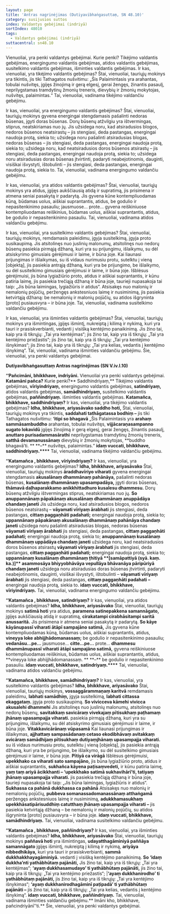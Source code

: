```yaml
---
layout: page
title: 'Antras nagrinėjimas (Dutiyavibhaṅgasuttaṃ, SN 48.10)'
category: susijusios suttos
index: Valdantys gebėjimai (indriyā)
sortIndex: 48010
tags:
  - Valdantys gebėjimai (indriyā)
suttacentral: sn48.10
---
```

Vienuoliai, yra penki valdantys gebėjimai. Kurie penki? Tikėjimo valdantis gebėjimas, energingumo valdantis gebėjimas, atidos valdantis gebėjimas, susitelkimo valdantis gebėjimas, išminties valdantis gebėjimas. Ir kas, vienuoliai, yra tikėjimo valdantis gebėjimas? Štai, vienuoliai, tauriųjų mokinys yra tikintis, jis tiki Tathagatos nušvitimu: „Šis Palaimintasis yra arahantas, tobulai nušvitęs, įgijęs žinojimą ir gerą elgesį, gerai žengęs, žinantis pasaulį, neprilygstamas tramdytinų žmonių treneris, dievybių ir žmonių mokytojas, nušvitęs, palaimintas.“ Tai, vienuoliai, vadinama tikėjimo valdančiu gebėjimu.

Ir kas, vienuoliai, yra energingumo valdantis gebėjimas? Štai, vienuoliai, tauriųjų mokinys gyvena energingai stengdamasis pašalinti nedoras būsenas, įgyti doras būsenas. Dorų būsenų atžvilgiu yra ištvermingas, stiprus, neatskiriamas nuo jų. Jis užsidega noru, kad atsiradusios blogos, nedoros būsenos neatsirastų – jis stengiasi, deda pastangas, energingai naudoja protą, siekia to; užsidega noru pašalinti atsiradusias blogas, nedoras būsenas – jis stengiasi, deda pastangas, energingai naudoja protą, siekia to;  užsidega noru, kad neatsiradusios doros būsenos atsirastų – jis stengiasi, deda pastangas, energingai naudoja protą, siekia to; užsidega noru atsiradusias doras būsenas įtvirtinti, padaryti neabejotinomis, dauginti, visiškai išvystyti, ištobulinti – jis stengiasi, deda pastangas, energingai naudoja protą, siekia to. Tai, vienuoliai, vadinama energingumo valdančiu gebėjimu.

Ir kas, vienuoliai, yra atidos valdantis gebėjimas? Štai, vienuoliai, tauriųjų mokinys yra atidus, įgijęs aukščiausią atidą ir supratimą, jis prisimena ir atmena seniai pasakytą ir padarytą. Jis gyvena kūne kontempliuodamas kūną, būdamas uolus, aiškiai suprantantis, atidus, be godulio ir nepasitenkinimo pasauliu; jausmuose... prote... gyvena reiškiniuose kontempliuodamas reiškinius, būdamas uolus, aiškiai suprantantis, atidus, be godulio ir nepasitenkinimo pasauliu. Tai, vienuoliai, vadinama atidos valdančiu gebėjimu.

Ir kas, vienuoliai, yra susitelkimo valdantis gebėjimas? Štai, vienuoliai, tauriųjų mokinys, remdamasis paleidimu, įgyja susitelkimą, įgyja proto susikaupimą. Jis atsitolinęs nuo juslinių malonumų, atsitolinęs nuo nedorų būsenų pasiekia pirmąją džhaną, kuri yra su prijungimu, išlaikymu, su dėl atsiskyrimo gimusiais gėrėjimusi ir laime, ir būna joje. Kai liaunasi prijungimas ir išlaikymas, su iš vidaus nurimusiu protu, sutelktu į vieną \[objektą], jis pasiekia antrąją džhaną, kuri yra be prijungimo, be išlaikymo, su dėl susitelkimo gimusiais gėrėjimusi ir laime, ir būna joje. Išblėsus gėrėjimuisi, jis būna lygiažiūrio proto, atidus ir aiškiai suprantantis, ir kūnu patiria laimę, jis pasiekia trečiąją džhaną ir būna joje, taurieji nupasakoja tai taip: „Jis būna laimingas, lygiažiūris ir atidus“. Atsisakęs nuo malonių ir nemalonių pojūčių, peržengęs ankstesniuos laimę ir nusiminimą, jis pasiekia ketvirtąją džhaną: be nemalonių ir malonių pojūčių, su atidos išgryninta \[proto] pusiausvyra – ir būna joje. Tai, vienuoliai, vadinama susitelkimo valdančiu gebėjimu.

Ir kas, vienuoliai, yra išminties valdantis gebėjimas? Štai, vienuoliai, tauriųjų mokinys yra išmintingas, įgijęs išmintį, nukreiptą į kilimą ir nykimą, kuri yra tauri ir prasiskverbianti, vedanti į visišką kentėjimo panaikinimą. Jis žino tai, kaip yra iš tikrųjų: „Tai yra kentėjimas“; jis žino tai, kaip yra iš tikrųjų: „Tai yra kentėjimo priežastis“; jis žino tai, kaip yra iš tikrųjų: „Tai yra kentėjimo išnykimas“; jis žino tai, kaip yra iš tikrųjų: „Tai yra kelias, vedantis į kentėjimo išnykimą“. Tai, vienuoliai, vadinama išminties valdančiu gebėjimu. Šie, vienuoliai, yra penki valdantys gebėjimai.

**Dutiyavibhaṅgasuttaṃ Antras nagrinėjimas (SN V.iv.I.10)**

**‘‘Pañcimāni, bhikkhave, indriyāni.** Vienuoliai yra penki valdantys gebėjimai. **Katamāni pañca?** Kurie penki?** Saddhindriyaṃ,** Tikėjimo valdantis gebėjimas, **vīriyindriyaṃ,** energingumo valdantis gebėjimas, **satindriyaṃ,** atidos valdantis gebėjimas, **samādhindriyaṃ,** susitelkimo valdantis gebėjimas, **paññindriyaṃ.** išminties valdantis gebėjimas. **Katamañca, bhikkhave, saddhindriyaṃ?** Ir kas, vienuoliai, yra tikėjimo valdantis gebėjimas? **Idha, bhikkhave, ariyasāvako saddho hoti,** Štai, vienuoliai, tauriųjų mokinys yra tikintis, **saddahati tathāgatassa bodhiṃ –** jis tiki Tathagatos nušvitimu: **‘itipi so bhagavā** „Šis Palaimintasis yra **arahaṃ sammāsambuddho** arahantas, tobulai nušvitęs, **vijjācaraṇasampanno sugato lokavidū** įgijęs žinojimą ir gerą elgesį, gerai žengęs, žinantis pasaulį, **anuttaro purisadammasārathi** neprilygstamas tramdytinų žmonių treneris, **satthā devamanussānaṃ** dievybių ir žmonių mokytojas, **buddho bhagavā’ti. \*\* **–\*\* nušvitęs, palaimintas.“ **idaṃ vuccati, bhikkhave, saddhindriyaṃ.\*\*\*\*** Tai, vienuoliai, vadinama tikėjimo valdančiu gebėjimu.

**‘‘Katamañca , bhikkhave, vīriyindriyaṃ?** Ir kas, vienuoliai, yra energingumo valdantis gebėjimas? **Idha, bhikkhave, ariyasāvako** Štai, vienuoliai, tauriųjų mokinys **āraddhavīriyo viharati** gyvena energingai stengdamasis **akusalānaṃ dhammānaṃ pahānāya,** pašalinti nedoras būsenas, **kusalānaṃ dhammānaṃ upasampadāya,** įgyti doras būsenas, **thāmavā daḷhaparakkamo anikkhittadhuro kusalesu dhammesu.** Dorų būsenų atžvilgiu ištvermingas stiprus, neatskiriamas nuo jų. **So anuppannānaṃ pāpakānaṃ akusalānaṃ dhammānaṃ anuppādāya chandaṃ janeti** Jis užsidega noru, kad atsiradusios blogos, nedoros būsenos neatsirastų – **vāyamati vīriyaṃ ārabhati** jis stengiasi, deda pastangas, **cittaṃ paggaṇhāti padahati;** energingai naudoja protą, siekia to; **uppannānaṃ pāpakānaṃ akusalānaṃ dhammānaṃ pahānāya chandaṃ janeti** užsidega noru pašalinti atsiradusias blogas, nedoras būsenas **vāyamati vīriyaṃ ārabhati** jis stengiasi, deda pastangas, **cittaṃ paggaṇhāti padahati;** energingai naudoja protą, siekia to; **anuppannānaṃ kusalānaṃ dhammānaṃ uppādāya chandaṃ janeti** užsidega noru, kad neatsiradusios doros būsenos atsirastų **vāyamati vīriyaṃ ārabhati** jis stengiasi, deda pastangas, **cittaṃ paggaṇhāti padahati;** energingai naudoja protą, siekia to; **uppannānaṃ kusalānaṃ dhammānaṃ ṭhitiyā \*\*\[samāpattiyā (syā. kaṃ. ka.)]\*\* asammosāya bhiyyobhāvāya vepullāya bhāvanāya pāripūriyā chandaṃ janeti** užsidega noru atsiradusias doras būsenas įtvirtinti, padaryti neabejotinomis, dauginti, visiškai išvystyti, ištobulinti – **vāyamati vīriyaṃ ārabhati** jis stengiasi, deda pastangas, **cittaṃ paggaṇhāti padahati** **–** energingai naudoja protą, siekia to. **idaṃ vuccati, bhikkhave, vīriyindriyaṃ.** Tai, vienuoliai, vadinama energingumo valdančiu gebėjimu.

**‘‘Katamañca , bhikkhave, satindriyaṃ?** Ir kas, vienuoliai, yra atidos valdantis gebėjimas? **Idha, bhikkhave, ariyasāvako** Štai, vienuoliai, tauriųjų mokinys **satimā hoti** yra atidus, **paramena satinepakkena samannāgato,** įgijęs aukščiausią atidą ir supratimą, **cirakatampi cirabhāsitampi saritā anussaritā.** Jis prisimena ir atmena seniai pasakytą ir padarytą. **So kāye kāyānupassī viharati ātāpī sampajāno satimā,** Jis gyvena kūne kontempliuodamas kūną, būdamas uolus, aiškiai suprantantis, atidus, **vineyya loke abhijjhādomanassaṃ;** be godulio ir nepasitenkinimo pasauliu; **vedanāsu…pe…** jausmuose... **citte…pe…** prote... **dhammesu dhammānupassī viharati ātāpī sampajāno satimā,** gyvena reiškiniuose kontempliuodamas reiškinius, būdamas uolus, aiškiai suprantantis, atidus, **vineyya loke abhijjhādomanassaṃ. \*\* **–\*\* be godulio ir nepasitenkinimo pasauliu. **idaṃ vuccati, bhikkhave, satindriyaṃ.\*\*\*\*** Tai, vienuoliai, vadinama atidos valdančiu gebėjimu.

**‘‘Katamañca, bhikkhave, samādhindriyaṃ?** Ir kas, vienuoliai, yra susitelkimo valdantis gebėjimas? **Idha, bhikkhave, ariyasāvako** Štai, vienuoliai, tauriųjų mokinys, **vossaggārammaṇaṃ karitvā** remdamasis paleidimu, **labhati samādhiṃ,** įgyja susitelkimą, **labhati cittassa ekaggataṃ.** įgyja proto susikaupimą. **So vivicceva kāmehi vivicca akusalehi dhammehi** Jis atsitolinęs nuo juslinių malonumų, atsitolinęs nuo nedorų būsenų, **savitakkaṃ savicāraṃ vivekajaṃ pītisukhaṃ paṭhamaṃ jhānaṃ upasampajja viharati.** pasiekia pirmąją džhaną, kuri yra su prijungimu, išlaikymu, su dėl atsiskyrimo gimusiais gėrėjimusi ir laime, ir būna joje. **Vitakkavicārānaṃ vūpasamā** Kai liaunasi prijungimas ir išlaikymas, **ajjhattaṃ sampasādanaṃ cetaso ekodibhāvaṃ avitakkaṃ avicāraṃ samādhijaṃ pītisukhaṃ dutiyaṃjhānaṃ upasampajja viharati.** su iš vidaus nurimusiu protu, sutelktu į vieną \[objektą], jis pasiekia antrąją džhaną, kuri yra be prijungimo, be išlaikymo, su dėl susitelkimo gimusiais gėrėjimusi ir laime, ir būna joje. **Pītiyā ca virāgā** Išblėsus gėrėjimuisi, **upekkhako ca viharati sato sampajāno,** jis būna lygiažiūrio proto, atidus ir aiškiai suprantantis, **sukhañca kāyena paṭisaṃvedeti,** ir kūnu patiria laimę, **yaṃ taṃ ariyā ācikkhanti – ‘upekkhako satimā sukhavihārī’ti, tatiyaṃ jhānaṃ upasampajja viharati.** jis pasiekia trečiąją džhaną ir būna joje, taurieji nupasakoja tai taip: „Jis būna laimingas, lygiažiūris ir atidus“. **Sukhassa ca pahānā dukkhassa ca pahānā** Atsisakęs nuo malonių ir nemalonių pojūčių, **pubbeva somanassadomanassānaṃ atthaṅgamā** peržengęs ankstesniuos laimę ir nusiminimą, **adukkhamasukhaṃ upekkhāsatipārisuddhiṃ catutthaṃ jhānaṃ upasampajja viharati –** jis pasiekia ketvirtąją džhaną – be nemalonių ir malonių pojūčių, su atidos išgryninta \[proto] pusiausvyra – ir būna joje. **idaṃ vuccati, bhikkhave, samādhindriyaṃ.** Tai, vienuoliai, vadinama susitelkimo valdančiu gebėjimu.

**‘‘Katamañca , bhikkhave, paññindriyaṃ?** Ir kas, vienuoliai, yra išminties valdantis gebėjimas? **Idha, bhikkhave, ariyasāvako** Štai, vienuoliai, tauriųjų mokinys **paññavā hoti** yra išmintingas, **udayatthagāminiyā paññāya samannāgato** įgijęs išmintį, nukreiptą į kilimą ir nykimą, **ariyāya nibbedhikāya,** kuri yra tauri ir prasiskverbianti, **sammā dukkhakkhayagāminiyā.** vedanti į visišką kentėjimo panaikinimą. **So ‘idaṃ dukkha’nti yathābhūtaṃ pajānāti,** Jis žino tai, kaip yra iš tikrųjų: „Tai yra kentėjimas“; **‘ayaṃ dukkhasamudayo’ ti yathābhūtaṃ pajānāti,** jis žino tai, kaip yra iš tikrųjų: „Tai yra kentėjimo priežastis“; |**‘ayaṃ dukkhanirodho’ ti yathābhūtaṃ pajānāti,** jis žino tai, kaip yra iš tikrųjų: „Tai yra kentėjimo išnykimas“; **‘ayaṃ dukkhanirodhagāminī paṭipadā’ ti yathābhūtaṃ pajānāti –** jis žino tai, kaip yra iš tikrųjų: „Tai yra kelias, vedantis į kentėjimo išnykimą“. **idaṃ vuccati, bhikkhave, paññindriyaṃ.** Tai, vienuoliai, vadinama išminties valdančiu gebėjimu.** Imāni kho, bhikkhave, pañcindriyānī’’ti.** Šie, vienuoliai, yra penki valdantys gebėjimai.
